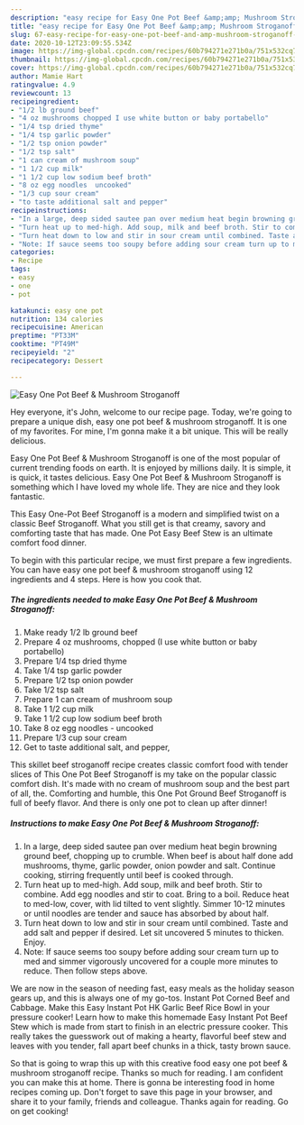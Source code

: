 ```yaml
---
description: "easy recipe for Easy One Pot Beef &amp;amp; Mushroom Stroganoff | how long to bake Easy One Pot Beef &amp;amp; Mushroom Stroganoff"
title: "easy recipe for Easy One Pot Beef &amp;amp; Mushroom Stroganoff | how long to bake Easy One Pot Beef &amp;amp; Mushroom Stroganoff"
slug: 67-easy-recipe-for-easy-one-pot-beef-and-amp-mushroom-stroganoff-how-long-to-bake-easy-one-pot-beef-and-amp-mushroom-stroganoff
date: 2020-10-12T23:09:55.534Z
image: https://img-global.cpcdn.com/recipes/60b794271e271b0a/751x532cq70/easy-one-pot-beef-mushroom-stroganoff-recipe-main-photo.jpg
thumbnail: https://img-global.cpcdn.com/recipes/60b794271e271b0a/751x532cq70/easy-one-pot-beef-mushroom-stroganoff-recipe-main-photo.jpg
cover: https://img-global.cpcdn.com/recipes/60b794271e271b0a/751x532cq70/easy-one-pot-beef-mushroom-stroganoff-recipe-main-photo.jpg
author: Mamie Hart
ratingvalue: 4.9
reviewcount: 13
recipeingredient:
- "1/2 lb ground beef"
- "4 oz mushrooms chopped I use white button or baby portabello"
- "1/4 tsp dried thyme"
- "1/4 tsp garlic powder"
- "1/2 tsp onion powder"
- "1/2 tsp salt"
- "1 can cream of mushroom soup"
- "1 1/2 cup milk"
- "1 1/2 cup low sodium beef broth"
- "8 oz egg noodles  uncooked"
- "1/3 cup sour cream"
- "to taste additional salt and pepper"
recipeinstructions:
- "In a large, deep sided sautee pan over medium heat begin browning ground beef, chopping up to crumble. When beef is about half done add mushrooms, thyme, garlic powder, onion powder and salt. Continue cooking, stirring frequently until beef is cooked through."
- "Turn heat up to med-high. Add soup, milk and beef broth. Stir to combine. Add egg noodles and stir to coat. Bring to a boil. Reduce heat to med-low, cover, with lid tilted to vent slightly. Simmer 10-12 minutes or until noodles are tender and sauce has absorbed by about half."
- "Turn heat down to low and stir in sour cream until combined. Taste and add salt and pepper if desired. Let sit uncovered 5 minutes to thicken. Enjoy."
- "Note: If sauce seems too soupy before adding sour cream turn up to med and simmer vigorously uncovered for a couple more minutes to reduce. Then follow steps above."
categories:
- Recipe
tags:
- easy
- one
- pot

katakunci: easy one pot 
nutrition: 134 calories
recipecuisine: American
preptime: "PT33M"
cooktime: "PT49M"
recipeyield: "2"
recipecategory: Dessert

---
```



![Easy One Pot Beef &amp; Mushroom Stroganoff](https://img-global.cpcdn.com/recipes/60b794271e271b0a/751x532cq70/easy-one-pot-beef-mushroom-stroganoff-recipe-main-photo.jpg)

Hey everyone, it's John, welcome to our recipe page. Today, we're going to prepare a unique dish, easy one pot beef &amp; mushroom stroganoff. It is one of my favorites. For mine, I'm gonna make it a bit unique. This will be really delicious.

Easy One Pot Beef &amp; Mushroom Stroganoff is one of the most popular of current trending foods on earth. It is enjoyed by millions daily. It is simple, it is quick, it tastes delicious. Easy One Pot Beef &amp; Mushroom Stroganoff is something which I have loved my whole life. They are nice and they look fantastic.

This Easy One-Pot Beef Stroganoff is a modern and simplified twist on a classic Beef Stroganoff. What you still get is that creamy, savory and comforting taste that has made. One Pot Easy Beef Stew is an ultimate comfort food dinner.


To begin with this particular recipe, we must first prepare a few ingredients. You can have easy one pot beef &amp; mushroom stroganoff using 12 ingredients and 4 steps. Here is how you cook that.

<!--inarticleads1-->

##### The ingredients needed to make Easy One Pot Beef &amp; Mushroom Stroganoff:

1. Make ready 1/2 lb ground beef
1. Prepare 4 oz mushrooms, chopped (I use white button or baby portabello)
1. Prepare 1/4 tsp dried thyme
1. Take 1/4 tsp garlic powder
1. Prepare 1/2 tsp onion powder
1. Take 1/2 tsp salt
1. Prepare 1 can cream of mushroom soup
1. Take 1 1/2 cup milk
1. Take 1 1/2 cup low sodium beef broth
1. Take 8 oz egg noodles - uncooked
1. Prepare 1/3 cup sour cream
1. Get to taste additional salt, and pepper,


This skillet beef stroganoff recipe creates classic comfort food with tender slices of This One Pot Beef Stroganoff is my take on the popular classic comfort dish. It&#39;s made with no cream of mushroom soup and the best part of all, the. Comforting and humble, this One Pot Ground Beef Stroganoff is full of beefy flavor. And there is only one pot to clean up after dinner! 

<!--inarticleads2-->

##### Instructions to make Easy One Pot Beef &amp; Mushroom Stroganoff:

1. In a large, deep sided sautee pan over medium heat begin browning ground beef, chopping up to crumble. When beef is about half done add mushrooms, thyme, garlic powder, onion powder and salt. Continue cooking, stirring frequently until beef is cooked through.
1. Turn heat up to med-high. Add soup, milk and beef broth. Stir to combine. Add egg noodles and stir to coat. Bring to a boil. Reduce heat to med-low, cover, with lid tilted to vent slightly. Simmer 10-12 minutes or until noodles are tender and sauce has absorbed by about half.
1. Turn heat down to low and stir in sour cream until combined. Taste and add salt and pepper if desired. Let sit uncovered 5 minutes to thicken. Enjoy.
1. Note: If sauce seems too soupy before adding sour cream turn up to med and simmer vigorously uncovered for a couple more minutes to reduce. Then follow steps above.


We are now in the season of needing fast, easy meals as the holiday season gears up, and this is always one of my go-tos. Instant Pot Corned Beef and Cabbage. Make this Easy Instant Pot HK Garlic Beef Rice Bowl in your pressure cooker! Learn how to make this homemade Easy Instant Pot Beef Stew which is made from start to finish in an electric pressure cooker. This really takes the guesswork out of making a hearty, flavorful beef stew and leaves with you tender, fall apart beef chunks in a thick, tasty brown sauce. 

So that is going to wrap this up with this creative food easy one pot beef &amp; mushroom stroganoff recipe. Thanks so much for reading. I am confident you can make this at home. There is gonna be interesting food in home recipes coming up. Don't forget to save this page in your browser, and share it to your family, friends and colleague. Thanks again for reading. Go on get cooking!
